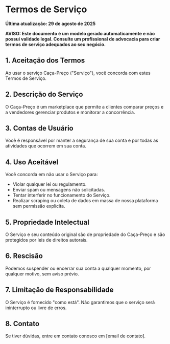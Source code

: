 # Termos de Serviço

**Última atualização: 29 de agosto de 2025**

**AVISO: Este documento é um modelo gerado automaticamente e não possui validade legal. Consulte um profissional de advocacia para criar termos de serviço adequados ao seu negócio.**

## 1. Aceitação dos Termos
Ao usar o serviço Caça-Preço ("Serviço"), você concorda com estes Termos de Serviço.

## 2. Descrição do Serviço
O Caça-Preço é um marketplace que permite a clientes comparar preços e a vendedores gerenciar produtos e monitorar a concorrência.

## 3. Contas de Usuário
Você é responsável por manter a segurança de sua conta e por todas as atividades que ocorrem em sua conta.

## 4. Uso Aceitável
Você concorda em não usar o Serviço para:
- Violar qualquer lei ou regulamento.
- Enviar spam ou mensagens não solicitadas.
- Tentar interferir no funcionamento do Serviço.
- Realizar scraping ou coleta de dados em massa de nossa plataforma sem permissão explícita.

## 5. Propriedade Intelectual
O Serviço e seu conteúdo original são de propriedade do Caça-Preço e são protegidos por leis de direitos autorais.

## 6. Rescisão
Podemos suspender ou encerrar sua conta a qualquer momento, por qualquer motivo, sem aviso prévio.

## 7. Limitação de Responsabilidade
O Serviço é fornecido "como está". Não garantimos que o serviço será ininterrupto ou livre de erros.

## 8. Contato
Se tiver dúvidas, entre em contato conosco em [email de contato].